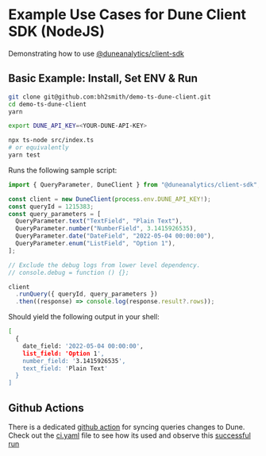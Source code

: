 # Example Use Cases for Dune Client SDK (NodeJS)

Demonstrating how to use [@duneanalytics/client-sdk](https://www.npmjs.com/package/@duneanalytics/client-sdk)

## Basic Example: Install, Set ENV & Run

```sh
git clone git@github.com:bh2smith/demo-ts-dune-client.git
cd demo-ts-dune-client
yarn
```

```sh
export DUNE_API_KEY=<YOUR-DUNE-API-KEY>
```

```sh
npx ts-node src/index.ts
# or equivalently
yarn test
```

Runs the following sample script:

```ts
import { QueryParameter, DuneClient } from "@duneanalytics/client-sdk";

const client = new DuneClient(process.env.DUNE_API_KEY!);
const queryId = 1215383;
const query_parameters = [
  QueryParameter.text("TextField", "Plain Text"),
  QueryParameter.number("NumberField", 3.1415926535),
  QueryParameter.date("DateField", "2022-05-04 00:00:00"),
  QueryParameter.enum("ListField", "Option 1"),
];

// Exclude the debug logs from lower level dependency.
// console.debug = function () {};

client
  .runQuery({ queryId, query_parameters })
  .then((response) => console.log(response.result?.rows));
```

Should yield the following output in your shell:

```sh
[
  {
    date_field: '2022-05-04 00:00:00',
    list_field: 'Option 1',
    number_field: '3.1415926535',
    text_field: 'Plain Text'
  }
]
```

## Github Actions

There is a dedicated [github action](https://github.com/marketplace/actions/dune-query-updater) for syncing queries changes to Dune. Check out the [ci.yaml](./.github/workflows/ci.yaml) file to see how its used and observe this [successful run](https://github.com/bh2smith/demo-ts-dune-client/actions/)
